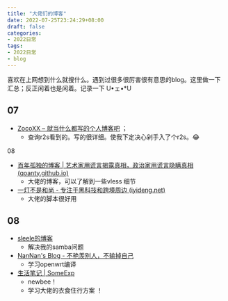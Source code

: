 ```yaml
---
title: "大佬们的博客"
date: 2022-07-25T23:24:29+08:00
draft: false
categories:
- 2022日常
tags:
- 2022日常
- blog
---
```




喜欢在上网想到什么就搜什么。遇到过很多很厉害很有意思的blog。这里做一下汇总；反正闲着也是闲着。记录一下 U•ェ•*U

## 07

- [ZocoXX – 就当什么都写的个人博客吧](https://zocoxx.com/) ；
	- 查询r2s看到的。写的很详细。使我下定决心剁手入了个r2s。😂

08

- [百年孤独的博客 | 艺术家用谎言揭露真相，政治家用谎言隐瞒真相 (qoanty.github.io)](https://qoanty.github.io/)  
	- 大佬的博客，可以了解到一些vless 细节
- [一灯不是和尚 - 专注于黑科技和跨境周边 (iyideng.net)](https://iyideng.net/) 
  - 大佬的脚本很好用

## 08

- [sleele的博客](https://sleele.com/)  
  - 解决我的samba问题
- [NanNan's Blog - 不艳羡别人，不输掉自己](https://blog.nannan.cool/) 
   -  学习openwrt编译
- [生活笔记 | SomeExp](https://someexp.com/post/life-notes/) 
   -  newbee！
   -  学习大佬的衣食住行方案 ！
